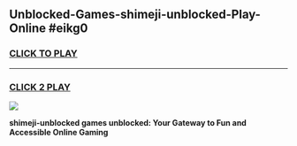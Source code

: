 
## Unblocked-Games-shimeji-unblocked-Play-Online #eikg0
<h3>
<a href="https://news.freeplayer.one?title=shimeji-unblocked&ref=3">CLICK TO PLAY</a></h3>
<hr>

<h3>
<a href="https://news.freeplayer.one?title=shimeji-unblocked&ref=3">CLICK 2 PLAY</a>
  
</h3>

<a href="https://news.freeplayer.one?title=shimeji-unblocked&ref=3"><img src="https://clearcache.store/games.png"></a>


**shimeji-unblocked games unblocked: Your Gateway to Fun and Accessible Online Gaming**
